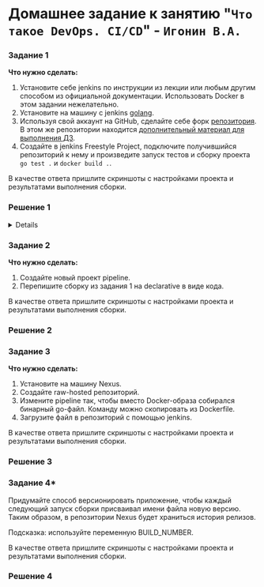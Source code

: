 # Домашнее задание к занятию "`Что такое DevOps. СI/СD`" - `Игонин В.А.`

### Задание 1

**Что нужно сделать:**

1. Установите себе jenkins по инструкции из лекции или любым другим способом из официальной документации. Использовать Docker в этом задании нежелательно.
2. Установите на машину с jenkins [golang](https://golang.org/doc/install).
3. Используя свой аккаунт на GitHub, сделайте себе форк [репозитория](https://github.com/netology-code/sdvps-materials.git). В этом же репозитории находится [дополнительный материал для выполнения ДЗ](https://github.com/netology-code/sdvps-materials/blob/main/CICD/8.2-hw.md).
3. Создайте в jenkins Freestyle Project, подключите получившийся репозиторий к нему и произведите запуск тестов и сборку проекта ```go test .``` и  ```docker build .```.

В качестве ответа пришлите скриншоты с настройками проекта и результатами выполнения сборки.

### Решение 1

<details>
![alt text](https://github.com/Sayward-k8/my-8-2/blob/main/img/1-1.png)
![alt text](https://github.com/Sayward-k8/my-8-2/blob/main/img/1-2.png)
![alt text](https://github.com/Sayward-k8/my-8-2/blob/main/img/1-3.png)

   Started by user admin
  Running as SYSTEM
  Building in workspace /var/lib/jenkins/workspace/my-pipe2
  The recommended git tool is: NONE
  No credentials specified
   > git rev-parse --resolve-git-dir /var/lib/jenkins/workspace/my-pipe2/.git # timeout=10
  Fetching changes from the remote Git repository
   > git config remote.origin.url https://github.com/Sayward-k8/sdvps-materials # timeout=10
  Fetching upstream changes from https://github.com/Sayward-k8/sdvps-materials
   > git --version # timeout=10
   > git --version # 'git version 2.43.0'
   > git fetch --tags --force --progress -- https://github.com/Sayward-k8/sdvps-materials +refs/heads/*:refs/remotes/origin/* # timeout=10
   > git rev-parse refs/remotes/origin/main^{commit} # timeout=10
  Checking out Revision 223dbc3f489784448004e020f2ef224f17a7b06d (refs/remotes/origin/main)
   > git config core.sparsecheckout # timeout=10
   > git checkout -f 223dbc3f489784448004e020f2ef224f17a7b06d # timeout=10
  Commit message: "Update README.md"
   > git rev-list --no-walk 223dbc3f489784448004e020f2ef224f17a7b06d # timeout=10
  [my-pipe2] $ /bin/sh -xe /tmp/jenkins12395962510819315908.sh
  + /usr/local/go/bin/go test .
  ok  	github.com/netology-code/sdvps-materials	(cached)
  + docker build . -t ubuntu-bionic:8082/hello-world:v9
  #0 building with "default" instance using docker driver
  
  #1 [internal] load build definition from Dockerfile
  #1 transferring dockerfile: 350B done
  #1 DONE 0.0s
  
  #2 [internal] load metadata for docker.io/library/golang:1.16
  #2 ...
  
  #3 [internal] load metadata for docker.io/library/alpine:latest
  #3 DONE 0.7s
  
  #2 [internal] load metadata for docker.io/library/golang:1.16
  #2 DONE 0.7s
  
  #4 [internal] load .dockerignore
  #4 transferring context: 2B done
  #4 DONE 0.0s
  
  #5 [builder 1/4] FROM docker.io/library/golang:1.16@sha256:5f6a4662de3efc6d6bb812d02e9de3d8698eea16b8eb7281f03e6f3e8383018e
  #5 DONE 0.0s
  
  #6 [stage-1 1/3] FROM docker.io/library/alpine:latest@sha256:4bcff63911fcb4448bd4fdacec207030997caf25e9bea4045fa6c8c44de311d1
  #6 DONE 0.0s
  
  #7 [internal] load build context
  #7 transferring context: 13.24kB 0.0s done
  #7 DONE 0.0s
  
  #8 [builder 3/4] COPY . ./
  #8 CACHED
  
  #9 [stage-1 2/3] RUN apk -U add ca-certificates
  #9 CACHED
  
  #10 [builder 2/4] WORKDIR /go/src/github.com/netology-code/sdvps-materials
  #10 CACHED
  
  #11 [builder 4/4] RUN CGO_ENABLED=0 GOOS=linux go build -a -installsuffix nocgo -o /app .
  #11 CACHED
  
  #12 [stage-1 3/3] COPY --from=builder /app /app
  #12 CACHED
  
  #13 exporting to image
  #13 exporting layers done
  #13 writing image sha256:3482c6f489bb6f2f8c628f96ef3659aeab57090857297331ec341199812370d2 done
  #13 naming to ubuntu-bionic:8082/hello-world:v9 done
  #13 DONE 0.0s
  + docker login ubuntu-bionic:8082 -u admin -p admin1
  WARNING! Using --password via the CLI is insecure. Use --password-stdin.
  
  WARNING! Your credentials are stored unencrypted in '/var/lib/jenkins/.docker/config.json'.
  Configure a credential helper to remove this warning. See
  https://docs.docker.com/go/credential-store/
  
  Login Succeeded
  + docker push ubuntu-bionic:8082/hello-world:v9
  The push refers to repository [ubuntu-bionic:8082/hello-world]
  fda926094d5c: Preparing
  292a8e9ae6de: Preparing
  418dccb7d85a: Preparing
  fda926094d5c: Pushed
  292a8e9ae6de: Pushed
  418dccb7d85a: Pushed
  v9: digest: sha256:d32b99accc4e2453999bee5bfa1755a1b34018458f2afb1f4e39718ba8fdee87 size: 950
  + docker logout
  Removing login credentials for https://index.docker.io/v1/
  Finished: SUCCESS   
	


</details>

### Задание 2

**Что нужно сделать:**

1. Создайте новый проект pipeline.
2. Перепишите сборку из задания 1 на declarative в виде кода.

В качестве ответа пришлите скриншоты с настройками проекта и результатами выполнения сборки.

### Решение 2

### Задание 3

**Что нужно сделать:**

1. Установите на машину Nexus.
1. Создайте raw-hosted репозиторий.
1. Измените pipeline так, чтобы вместо Docker-образа собирался бинарный go-файл. Команду можно скопировать из Dockerfile.
1. Загрузите файл в репозиторий с помощью jenkins.

В качестве ответа пришлите скриншоты с настройками проекта и результатами выполнения сборки.

### Решение 3

### Задание 4*

Придумайте способ версионировать приложение, чтобы каждый следующий запуск сборки присваивал имени файла новую версию. Таким образом, в репозитории Nexus будет храниться история релизов.

Подсказка: используйте переменную BUILD_NUMBER.

В качестве ответа пришлите скриншоты с настройками проекта и результатами выполнения сборки.

### Решение 4
